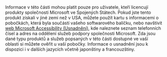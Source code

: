 Informace v této části mohou platit pouze pro uživatele, kteří licencují produkty společnosti Microsoft ve Spojených Státech. Pokud jste tento produkt získali v jiné zemi než v USA, můžete použít kartu s informacemi o pobočkách, která byla součástí vašeho softwarového balíčku, nebo navštívit [web Microsoft Accessibility (Usnadnění)](http://go.microsoft.com/fwlink/?LinkId=8431), kde naleznete seznam telefonních čísel a adres na oddělení služeb podpory společnosti Microsoft. Zda jsou dané typu produktů a služeb popsaných v této části dostupné ve vaší oblasti si můžete ověřit u vaší pobočky. Informace o usnadnění jsou k dispozici i v dalších jazycích včetně japonštiny a francouzštiny.

<!--HONumber=Jun16_HO4-->


